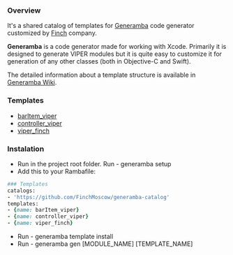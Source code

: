 ### Overview

It's a shared catalog of templates for [Generamba](https://github.com/rambler-digital-solutions/Generamba) code generator customized by [Finch](https://finch.fm) company.

**Generamba** is a code generator made for working with Xcode. Primarily it is designed to generate VIPER modules but it is quite easy to customize it for generation of any other classes (both in Objective-C and Swift).

The detailed information about a template structure is available in [Generamba Wiki](https://github.com/rambler-digital-solutions/Generamba/wiki/Template-Structure).

### Templates
- [barItem_viper](barItem_viper/barItem_viper.rambaspec)
- [controller_viper](controller_viper/controller_viper.rambaspec)
- [viper_finch](viper_finch/viper_finch.rambaspec)

### Instalation

- Run in the project root folder. Run - generamba setup
- Add this to your Rambafile:

```Ruby
### Templates
catalogs:
- 'https://github.com/FinchMoscow/generamba-catalog'
templates:
- {name: barItem_viper}
- {name: controller_viper}
- {name: viper_finch}
```
- Run - generamba template install
- Run -  generamba gen [MODULE_NAME] [TEMPLATE_NAME]
